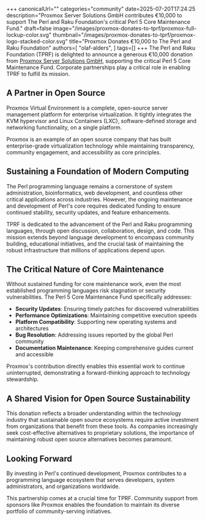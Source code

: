 +++
canonicalUrl=""
categories="community"
date=2025-07-20T17:24:25
description="Proxmox Server Solutions GmbH contributes €10,000 to support The Perl and Raku Foundation's critical Perl 5 Core Maintenance Fund."
draft=false
image="/images/proxmox-donates-to-tprf/proxmox-full-lockup-color.svg"
thumbnail="/images/proxmox-donates-to-tprf/proxmox-logo-stacked-color.svg"
title="Proxmox Donates €10,000 to The Perl and Raku Foundation"
authors=[
  "olaf-alders",
]
tags=[]
+++
The Perl and Raku Foundation (TPRF) is delighted to announce a generous €10,000
donation from [Proxmox Server Solutions GmbH](https://www.proxmox.com/en/), supporting the critical Perl 5
Core Maintenance Fund. Corporate partnerships play a critical role in
enabling TPRF to fulfill its mission.

## A Partner in Open Source

Proxmox Virtual Environment is a complete, open-source server management
platform for enterprise virtualization. It tightly integrates the KVM
hypervisor and Linux Containers (LXC), software-defined storage and networking
functionality, on a single platform.

Proxmox is an example of an open source company that has built enterprise-grade
virtualization technology while maintaining transparency, community engagement,
and accessibility as core principles.

## Sustaining a Foundation of Modern Computing

The Perl programming language remains a cornerstone of system administration,
bioinformatics, web development, and countless other critical applications
across industries. However, the ongoing maintenance and development of Perl's
core requires dedicated funding to ensure continued stability, security updates,
and feature enhancements.

TPRF is dedicated to the advancement of the Perl and Raku programming
languages, through open discussion, collaboration, design, and code. This
mission extends beyond language development to encompass community building,
educational initiatives, and the crucial task of maintaining the robust
infrastructure that millions of applications depend upon.

## The Critical Nature of Core Maintenance

Without sustained funding for core maintenance work, even the most established
programming languages risk stagnation or security vulnerabilities. The Perl 5
Core Maintenance Fund specifically addresses:

- **Security Updates**: Ensuring timely patches for discovered vulnerabilities
- **Performance Optimizations**: Maintaining competitive execution speeds
- **Platform Compatibility**: Supporting new operating systems and architectures
- **Bug Resolution**: Addressing issues reported by the global Perl community
- **Documentation Maintenance**: Keeping comprehensive guides current and
  accessible

Proxmox's contribution directly enables this essential work to continue
uninterrupted, demonstrating a forward-thinking approach to technology
stewardship.

## A Shared Vision for Open Source Sustainability

This donation reflects a broader understanding within the technology industry
that sustainable open source ecosystems require active investment from
organizations that benefit from these tools. As companies increasingly seek
cost-effective alternatives to proprietary solutions, the importance of
maintaining robust open source alternatives becomes paramount.

## Looking Forward

By investing in Perl's continued development, Proxmox contributes to a
programming language ecosystem that serves developers, system administrators,
and organizations worldwide.

This partnership comes at a crucial time for TPRF. Community support from
sponsors like Proxmox enables the foundation to maintain its diverse portfolio
of community-serving initiatives.
